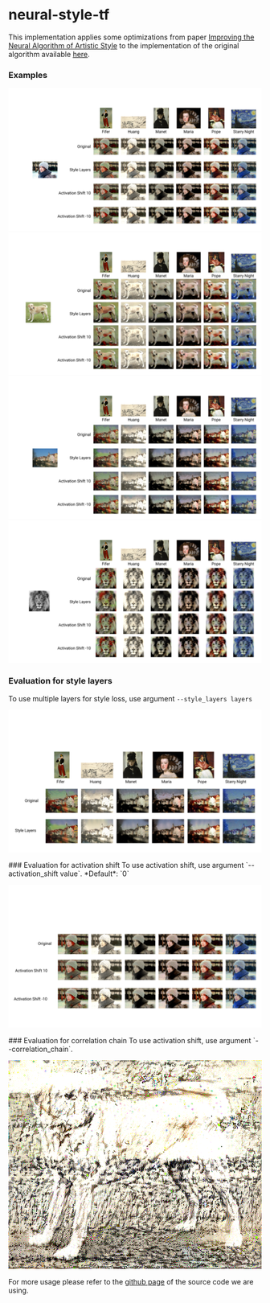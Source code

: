 # neural-style-tf
This implementation applies some optimizations from paper [Improving the Neural Algorithm of Artistic Style](https://arxiv.org/abs/1605.04603) to the implementation of the original algorithm available [here](https://github.com/cysmith/neural-style-tf).
### Examples 
<p align="center">
<img src="examples/evaluation/images/image2.png">
<img src="examples/evaluation/images/image3.png">
<img src="examples/evaluation/images/image4.png">
<img src="examples/evaluation/images/image6.png">
</p>

### Evaluation for style layers
To use multiple layers for style loss, use argument `--style_layers layers`
<p align="center">
<img src="examples/evaluation/images/image5.png">
</p>
### Evaluation for activation shift
To use activation shift, use argument `--activation_shift value`. *Default*: `0`
<p align="center">
<img src="examples/evaluation/images/image7.png">
</p>
### Evaluation for correlation chain
To use activation shift, use argument `--correlation_chain`. 
<p align="center">
<img src="examples/evaluation/images/image1.png">
</p>

For more usage please refer to the [github page](https://github.com/cysmith/neural-style-tf) of the source code we are using.
